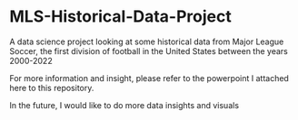 # MLS-Historical-Data-Project
A data science project looking at some historical data from Major League Soccer, the first division of football in the United States between the years 2000-2022

For more information and insight, please refer to the powerpoint I attached here to this repository. 

In the future, I would like to do more data insights and visuals 
